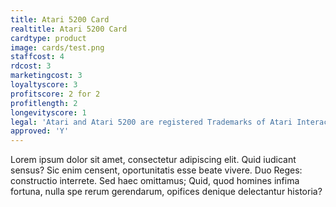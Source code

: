 ```yaml
---
title: Atari 5200 Card
realtitle: Atari 5200 Card
cardtype: product
image: cards/test.png
staffcost: 4
rdcost: 3
marketingcost: 3
loyaltyscore: 3
profitscore: 2 for 2
profitlength: 2
longevityscore: 1
legal: 'Atari and Atari 5200 are registered Trademarks of Atari Interactive, Inc.'
approved: 'Y'
---
```


Lorem ipsum dolor sit amet, consectetur adipiscing elit. Quid iudicant sensus? Sic enim censent, oportunitatis esse beate vivere. Duo Reges: constructio interrete. Sed haec omittamus; Quid, quod homines infima fortuna, nulla spe rerum gerendarum, opifices denique delectantur historia?
